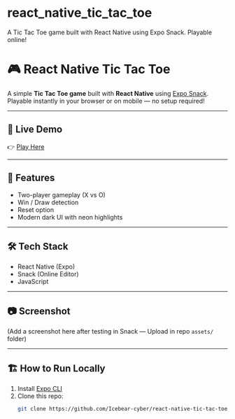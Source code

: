 # react_native_tic_tac_toe
A Tic Tac Toe game built with React Native using Expo Snack. Playable online!
# 🎮 React Native Tic Tac Toe

A simple **Tic Tac Toe game** built with **React Native** using [Expo Snack](https://snack.expo.dev).  
Playable instantly in your browser or on mobile — no setup required!

---

## 🚀 Live Demo
👉 [Play Here](https://snack.expo.dev/Icebear-cyber/react-native-tic-tac-toe)

---

## 📱 Features
- Two-player gameplay (X vs O)
- Win / Draw detection
- Reset option
- Modern dark UI with neon highlights

---

## 🛠 Tech Stack
- React Native (Expo)
- Snack (Online Editor)
- JavaScript

---

## 📷 Screenshot
(Add a screenshot here after testing in Snack — Upload in repo `assets/` folder)

---

## 🏗 How to Run Locally
1. Install [Expo CLI](https://docs.expo.dev/get-started/installation/)
2. Clone this repo:
   ```bash
   git clone https://github.com/Icebear-cyber/react-native-tic-tac-toe.git
